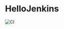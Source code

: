 # HelloJenkins
![CI](https://github.com/manoj-k-deepr/HelloJenkins/workflows/CI/badge.svg?branch=master&event=check_run)
